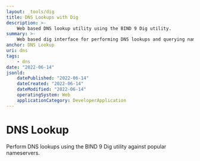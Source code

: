 ```yaml
---
layout: _tools/dig
title: DNS Lookups with Dig
description: >-
    Web based DNS lookup utility using the BIND 9 Dig utility.
summary: >-
    Web based dig interface for performing DNS lookups and querying nameservers.
anchor: DNS Lookup
uri: dns
tags:
    - dns
date: "2022-06-14"
jsonld:
    datePublished: "2022-06-14"
    dateCreated: "2022-06-14"
    dateModified: "2022-06-14"
    operatingSystem: Web
    applicationCategory: DeveloperApplication
---
```


# DNS Lookup

Perform DNS lookups using the BIND 9 Dig utility against popular nameservers.
